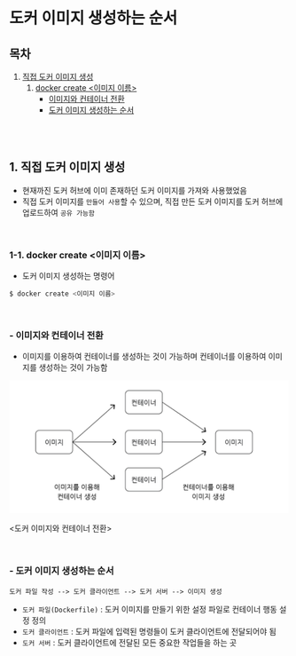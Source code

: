 # 도커 이미지 생성하는 순서

## 목차

1. [직접 도커 이미지 생성](#1-직접-도커-이미지-생성)
    1. [docker create <이미지 이름>](#1-1-docker-create-이미지-이름)
        - [이미지와 컨테이너 전환](#--이미지와-컨테이너-전환)
        - [도커 이미지 생성하는 순서](#--도커-이미지-생성하는-순서)

<br/>
<br/>

## 1. 직접 도커 이미지 생성

- 현재까진 도커 허브에 이미 존재하던 도커 이미지를 가져와 사용했었음
- 직접 도커 이미지를 `만들어 사용`할 수 있으며, 직접 만든 도커 이미지를 도커 허브에 업로드하여 `공유 가능함`

<br/>

### 1-1. docker create <이미지 이름>

- 도커 이미지 생성하는 명령어

```bash
$ docker create <이미지 이름>
```

<br/>

### - 이미지와 컨테이너 전환

- 이미지를 이용하여 컨테이너를 생성하는 것이 가능하며 컨테이너를 이용하여 이미지를 생성하는 것이 가능함

![이미지 컨테이너 전환](../../assets/img/docker_image_container.png)

<도커 이미지와 컨테이너 전환>

<br/>

### - 도커 이미지 생성하는 순서

```
도커 파일 작성 --> 도커 클라이언트 --> 도커 서버 --> 이미지 생성
```

- `도커 파일(Dockerfile)` : 도커 이미지를 만들기 위한 설정 파일로 컨테이너 행동 설정 정의
- `도커 클라이언트` : 도커 파일에 입력된 명령들이 도커 클라이언트에 전달되어야 됨
- `도커 서버` : 도커 클라이언트에 전달된 모든 중요한 작업들을 하는 곳